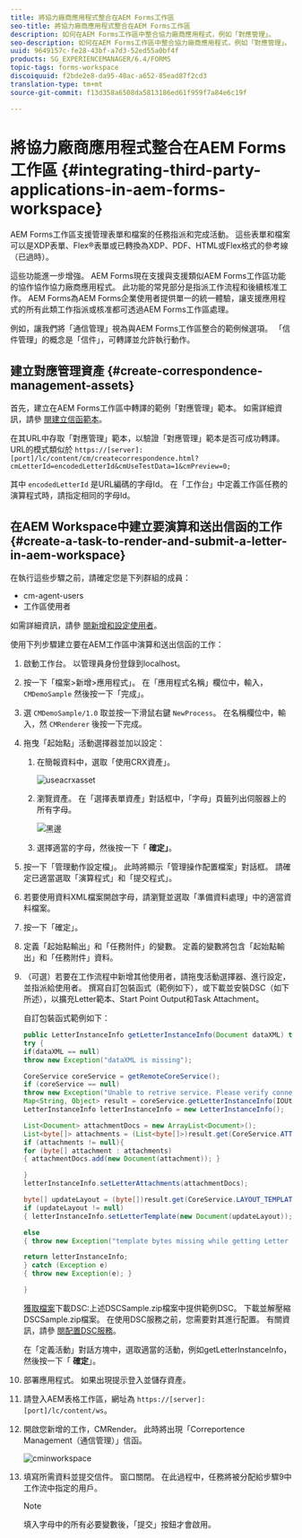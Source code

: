 ```yaml
---
title: 將協力廠商應用程式整合在AEM Forms工作區
seo-title: 將協力廠商應用程式整合在AEM Forms工作區
description: 如何在AEM Forms工作區中整合協力廠商應用程式，例如「對應管理」。
seo-description: 如何在AEM Forms工作區中整合協力廠商應用程式，例如「對應管理」。
uuid: 9649157c-fe28-43bf-a7d3-52ed55a0bf4f
products: SG_EXPERIENCEMANAGER/6.4/FORMS
topic-tags: forms-workspace
discoiquuid: f2bde2e8-da95-48ac-a652-85ead87f2cd3
translation-type: tm+mt
source-git-commit: f13d358a6508da5813186ed61f959f7a84e6c19f

---
```



# 將協力廠商應用程式整合在AEM Forms工作區 {#integrating-third-party-applications-in-aem-forms-workspace}

AEM Forms工作區支援管理表單和檔案的任務指派和完成活動。 這些表單和檔案可以是XDP表單、Flex®表單或已轉換為XDP、PDF、HTML或Flex格式的參考線（已過時）。

這些功能進一步增強。 AEM Forms現在支援與支援類似AEM Forms工作區功能的協作協作協力廠商應用程式。 此功能的常見部分是指派工作流程和後續核准工作。 AEM Forms為AEM Forms企業使用者提供單一的統一體驗，讓支援應用程式的所有此類工作指派或核准都可透過AEM Forms工作區處理。

例如，讓我們將「通信管理」視為與AEM Forms工作區整合的範例候選項。 「信件管理」的概念是「信件」，可轉譯並允許執行動作。

## 建立對應管理資產 {#create-correspondence-management-assets}

首先，建立在AEM Forms工作區中轉譯的範例「對應管理」範本。 如需詳細資訊，請參 [閱建立信函範本](/help/forms/using/create-letter.md)。

在其URL中存取「對應管理」範本，以驗證「對應管理」範本是否可成功轉譯。 URL的模式類似於 `https://[server]:[port]/lc/content/cm/createcorrespondence.html?cmLetterId=encodedLetterId&cmUseTestData=1&cmPreview=0;`

其中 `encodedLetterId` 是URL編碼的字母Id。 在「工作台」中定義工作區任務的演算程式時，請指定相同的字母Id。

## 在AEM Workspace中建立要演算和送出信函的工作 {#create-a-task-to-render-and-submit-a-letter-in-aem-workspace}

在執行這些步驟之前，請確定您是下列群組的成員：

* cm-agent-users
* 工作區使用者

如需詳細資訊，請參 [閱新增和設定使用者](/help/forms/using/admin-help/adding-configuring-users.md)。

使用下列步驟建立要在AEM工作區中演算和送出信函的工作：

1. 啟動工作台。 以管理員身份登錄到localhost。
1. 按一下「檔案>新增>應用程式」。 在「應用程式名稱」欄位中，輸入， `CMDemoSample` 然後按一下「完成」。
1. 選 `CMDemoSample/1.0` 取並按一下滑鼠右鍵 `NewProcess`。 在名稱欄位中，輸入，然 `CMRenderer` 後按一下完成。
1. 拖曳「起始點」活動選擇器並加以設定：

   1. 在簡報資料中，選取「使用CRX資產」。

      ![useacrxasset](assets/useacrxasset.png)

   1. 瀏覽資產。 在「選擇表單資產」對話框中，「字母」頁籤列出伺服器上的所有字母。

      ![黑邊](assets/lettertab.png)

   1. 選擇適當的字母，然後按一下「 **確定」**。

1. 按一下「管理動作設定檔」。 此時將顯示「管理操作配置檔案」對話框。 請確定已適當選取「演算程式」和「提交程式」。
1. 若要使用資料XML檔案開啟字母，請瀏覽並選取「準備資料處理」中的適當資料檔案。
1. 按一下「確定」。
1. 定義「起始點輸出」和「任務附件」的變數。 定義的變數將包含「起始點輸出」和「任務附件」資料。
1. （可選）若要在工作流程中新增其他使用者，請拖曳活動選擇器、進行設定，並指派給使用者。 撰寫自訂包裝函式（範例如下），或下載並安裝DSC（如下所述），以擴充Letter範本、Start Point Output和Task Attachment。

   自訂包裝函式範例如下：

   ```java
   public LetterInstanceInfo getLetterInstanceInfo(Document dataXML) throws Exception {
   try {
   if(dataXML == null)
   throw new Exception("dataXML is missing");
   
   CoreService coreService = getRemoteCoreService();
   if (coreService == null)
   throw new Exception("Unable to retrive service. Please verify connection details.");
   Map<String, Object> result = coreService.getLetterInstanceInfo(IOUtils.toString(dataXML.getInputStream(), "UTF-8"));
   LetterInstanceInfo letterInstanceInfo = new LetterInstanceInfo();
   
   List<Document> attachmentDocs = new ArrayList<Document>();
   List<byte[]> attachments = (List<byte[]>)result.get(CoreService.ATTACHMENT_KEY);
   if (attachments != null){
   for (byte[] attachment : attachments)
   { attachmentDocs.add(new Document(attachment)); }
   
   }
   letterInstanceInfo.setLetterAttachments(attachmentDocs);
   
   byte[] updateLayout = (byte[])result.get(CoreService.LAYOUT_TEMPLATE_KEY);
   if (updateLayout != null)
   { letterInstanceInfo.setLetterTemplate(new Document(updateLayout)); }
   
   else
   { throw new Exception("template bytes missing while getting Letter instance Info."); }
   
   return letterInstanceInfo;
   } catch (Exception e)
   { throw new Exception(e); }
   
   }
   ```

   [獲取檔案](assets/dscsample.zip)下載DSC:上述DSCSample.zip檔案中提供範例DSC。 下載並解壓縮DSCSample.zip檔案。 在使用DSC服務之前，您需要對其進行配置。 有關資訊，請參 [閱配置DSC服務](/help/forms/using/add-action-button-in-create-correspondence-ui.md#p-configure-the-dsc-service-p)。

   在「定義活動」對話方塊中，選取適當的活動，例如getLetterInstanceInfo，然後按一下「 **確定**」。

1. 部署應用程式。 如果出現提示登入並儲存資產。
1. 請登入AEM表格工作區，網址為 `https://[server]:[port]/lc/content/ws`。
1. 開啟您新增的工作，CMRender。 此時將出現「Correportence Management（通信管理）」信函。

   ![cminworkspace](assets/cminworkspace.png)

1. 填寫所需資料並提交信件。 窗口關閉。 在此過程中，任務將被分配給步驟9中工作流中指定的用戶。

   >[!NOTE]
   >
   >填入字母中的所有必要變數後，「提交」按鈕才會啟用。

